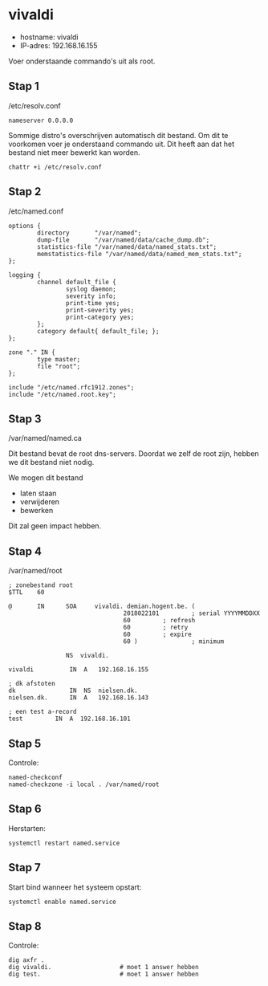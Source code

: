 # vivaldi

- hostname: vivaldi
- IP-adres: 192.168.16.155

Voer onderstaande commando's uit als root.

## Stap 1
/etc/resolv.conf
```
nameserver 0.0.0.0
```

Sommige distro's overschrijven automatisch dit bestand.
Om dit te voorkomen voer je onderstaand commando uit.
Dit heeft aan dat het bestand niet meer bewerkt kan worden.

```
chattr +i /etc/resolv.conf
```

## Stap 2
/etc/named.conf

```
options {
        directory       "/var/named";
        dump-file       "/var/named/data/cache_dump.db";
        statistics-file "/var/named/data/named_stats.txt";
        memstatistics-file "/var/named/data/named_mem_stats.txt";
};

logging {
        channel default_file {
                syslog daemon;
                severity info;
                print-time yes;
                print-severity yes;
                print-category yes;
        };
        category default{ default_file; };
};

zone "." IN {
        type master;
        file "root";
};

include "/etc/named.rfc1912.zones";
include "/etc/named.root.key";
```

## Stap 3
/var/named/named.ca

Dit bestand bevat de root dns-servers.
Doordat we zelf de root zijn, hebben we dit bestand niet nodig.

We mogen dit bestand
- laten staan
- verwijderen
- bewerken

Dit zal geen impact hebben.

## Stap 4
/var/named/root

```
; zonebestand root
$TTL	60

@       IN      SOA     vivaldi. demian.hogent.be. (
                                2018022101         ; serial YYYYMMDDXX
                                60	   	   ; refresh
                                60		   ; retry
                                60		   ; expire
                                60 )               ; minimum
                
                NS	vivaldi.

vivaldi          IN  A   192.168.16.155

; dk afstoten
dk               IN  NS  nielsen.dk.
nielsen.dk.      IN  A   192.168.16.143

; een test a-record
test		 IN  A	192.168.16.101
```

## Stap 5
Controle:

```
named-checkconf
named-checkzone -i local . /var/named/root
```

## Stap 6
Herstarten:

```
systemctl restart named.service
```

## Stap 7
Start bind wanneer het systeem opstart:

```
systemctl enable named.service
```

## Stap 8
Controle:

```
dig axfr .
dig vivaldi.                   # moet 1 answer hebben
dig test.                      # moet 1 answer hebben
```
